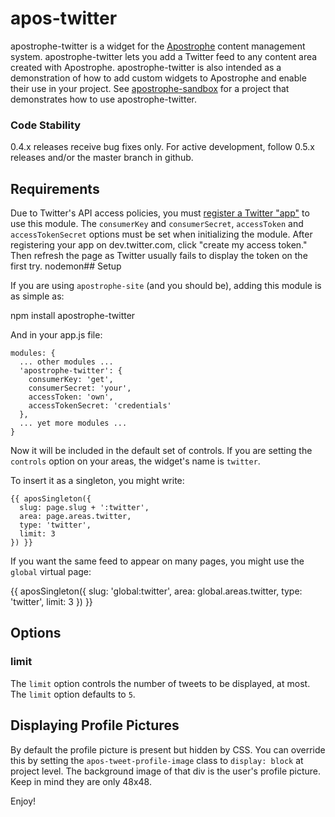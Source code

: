 # apos-twitter

apostrophe-twitter is a widget for the [Apostrophe](http://github.com/punkave/apostrophe) content management system. apostrophe-twitter lets you add a Twitter feed to any content area created with Apostrophe. apostrophe-twitter is also intended as a demonstration of how to add custom widgets to Apostrophe and enable their use in your project. See [apostrophe-sandbox](http://github.com/punkave/apostrophe-sandbox) for a project that demonstrates how to use apostrophe-twitter.

### Code Stability

0.4.x releases receive bug fixes only. For active development, follow 0.5.x releases and/or the master branch in github.

## Requirements

Due to Twitter's API access policies, you must [register a Twitter "app"](https://dev.twitter.com/) to use this module. The `consumerKey` and `consumerSecret`, `accessToken` and `accessTokenSecret` options must be set when initializing the module. After registering your app on dev.twitter.com, click "create my access token." Then refresh the page as Twitter usually fails to display the token on the first try.
nodemon## Setup

If you are using `apostrophe-site` (and you should be), adding this module is as simple as:

npm install apostrophe-twitter

And in your app.js file:

    modules: {
      ... other modules ...
      'apostrophe-twitter': {
        consumerKey: 'get',
        consumerSecret: 'your',
        accessToken: 'own',
        accessTokenSecret: 'credentials'
      },
      ... yet more modules ...
    }

Now it will be included in the default set of controls. If you are setting the `controls` option on your areas, the widget's name is `twitter`.

To insert it as a singleton, you might write:

    {{ aposSingleton({
      slug: page.slug + ':twitter',
      area: page.areas.twitter,
      type: 'twitter',
      limit: 3
    }) }}

If you want the same feed to appear on many pages, you might use the `global` virtual page:

  {{ aposSingleton({
    slug: 'global:twitter',
    area: global.areas.twitter,
    type: 'twitter',
    limit: 3
  }) }}

## Options

### limit

The `limit` option controls the number of tweets to be displayed, at most. The `limit` option defaults to `5`.

## Displaying Profile Pictures

By default the profile picture is present but hidden by CSS. You can override this by setting the `apos-tweet-profile-image` class to `display: block` at project level. The background image of that div is the user's profile picture. Keep in mind they are only 48x48.

Enjoy!
